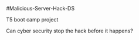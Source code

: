 #Malicious-Server-Hack-DS

T5 boot camp project

Can cyber security stop the hack before it happens?
